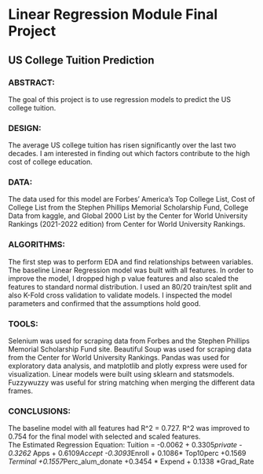 # Linear Regression Module Final Project 
## US College Tuition Prediction

### ABSTRACT: 
The goal of this project is to use regression models to predict the US college tuition.  

### DESIGN: 
The average US college tuition has risen significantly over the last two decades. I am interested in finding out which factors contribute to the high cost of college education.  

### DATA: 
The data used for this model are Forbes’ America’s Top College List, Cost of College List from the Stephen Phillips Memorial Scholarship Fund, College Data from kaggle, and Global 2000 List by the Center for World University Rankings (2021-2022 edition) from Center for World University Rankings. 

### ALGORITHMS: 
The first step was to perform EDA and find relationships between variables.  The baseline Linear Regression model was built with all features. In order to improve the model, I dropped high p value features and also scaled the features to standard normal distribution.  I used an 80/20 train/test split and also K-Fold cross validation to validate models.  I inspected the model parameters and confirmed that the assumptions hold good.  

### TOOLS: 
Selenium was used for scraping data from Forbes and the Stephen Phillips Memorial  Scholarship Fund site.  Beautiful Soup was used for scraping data from the Center for World University Rankings.  Pandas was used for exploratory data analysis, and matplotlib and plotly express were used for visualization.  Linear models were built using sklearn and statsmodels.  Fuzzywuzzy was useful for string matching when merging the different data frames.  

### CONCLUSIONS: 
The baseline model with all features had R^2 = 0.727.  R^2 was improved to 0.754 for the final model with selected and scaled features.  
The Estimated Regression Equation:
Tuition = -0.0062 + 0.3305*private - 0.3262* Apps + 0.6109*Accept -0.3093*Enroll  + 0.1086* Top10perc +0.1569 *Terminal  +0.1557*Perc_alum_donate +0.3454 * Expend + 0.1338 *Grad_Rate 
